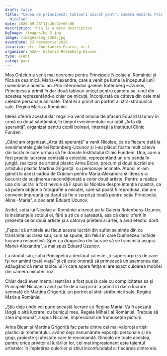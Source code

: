 ```yaml
---
draft: false
title: "Cadou de principesă: tablouri unicat pentru camera mezinei Principelui
  Nicolae"
date: 2020-09-25T11:28:32+06:00
description: this is a meta description
bgImage: /images/bg-3.jpg
image: /images/img_7362.jpg
eventDate: 23 decembrie 2020
location: str. Constantin Esarcu, nr.1
organizer: ASAF- Galeria Rotenberg-Uzunov
type: event
categ: past
---
```



Moș Crăciun a venit mai devreme pentru Principele Nicolae al României și fiica sa cea mică, Maria-Alexandra, care a venit pe lume la începutul lunii noiembrie a acestui an. Prin intermediul galeriei Rotenberg –Uzunov, Principesa a primit în dar două tablouri unicat pentru camera sa, unul din acestea reprezentând-o chiar pe micuță, înconjurată de câteva din cele mai celebre personaje animate. Tatăl ei a primit un portret al stră-străbunicii sale, Regina Maria a României. 

Ideea oferirii acestui dar regal i-a venit omului de afaceri Eduard Uzunov în urmă cu două săptămâni, în timpul evenimentului caritabil „Arta dă speranță”, organizat pentru copiii bolnavi, internați la Institutul Clinic Fundeni.

„Când am organizat „Arta dă speranță” a venit Nicolae, ca de fiecare dată la evenimentele galeriei Rotenberg-Uzunov și i-au plăcut foarte mult câteva din lucrările care urmau să fie donate Institutului Clinic Fundeni. Una, care a fost practic lucrarea centrală a colecției, reprezentând un urs panda în junglă, realizată de artistul plastic  Arina Bican, precum și două lucrări ale artistului plastic Martina Grigoriță, cu personaje animate. Atunci m-am gândit la acest cadou de Crăciun pentru Maria-Alexandra și ideea s-a bucurat de susținerea necondiționată a celor două artiste. Pentru a realiza una din lucrări a fost nevoie să îi spun lui Nicolae despre intenția noastră, ca să putem obține o fotografie a micuței, care să poată fi reprodusă, dar am convenit împreună ca darul să fie o surpriză totală pentru soția Principelui, Alina –Maria”, a declarat Eduard Uzunov.

Astfel, soția lui Nicolae al României a trecut pe la Galeria Rotenberg-Uzunov, la insistențele soțului ei, fără a ști ce o așteaptă, așa că darul oferit în prezența celor două artiste și a câtorva prieteni ai artei, a avut efectul dorit. 

„Faptul că artistele au făcut aceste lucrări din suflet se simte din ce transmite lucrarea sau, cum se spune, din felul în care Dumnezeu închide lucrarea respectivă. Sper ca dragostea din lucrare să se transmită asupra Mariei-Alexandra”, a mai spus Eduard Uzunov.

La rândul său, soția Principelui a declarat că este „o supersurpriză de care își vor aminti toată viața” și că este onorată să primească un asemenea dar, adăugând că rama tabloului în care apare fetița ei are exact culoarea mobilei din camera micuței: roz. 

Chiar dacă evenimentul restrâns a fost pus la cale cu complicitatea sa și Principele Nicolae a avut parte de o surpriză: a primit în dar o lucrare semnată de Martina Grigoriță, un portret al stră-străbunicii sale, Regina Maria a României. 

„Știu deja unde voi pune această lucrare cu Regina Maria! Va fi așezată lângă o altă lucrare, cu bunicul meu, Regele Mihai I al României. Trebuie să stea împreună”, a spus Nicolae, impresionat de frumusețea picturii. 

Arina Bican și Martina Grigoriță fac parte dintre cei mai valoroși artiști plastici ai momentului, având deja nenumărate expoziții personale și de grup, proiecte și atestate care le recomandă. Dincolo de toate acestea, pentru orice privitor al lurărilor lor, cel mai impresionant este talentul artistelor în împletirea culorilor și stilul inconfundabil al fiecăreia dintre ele.
